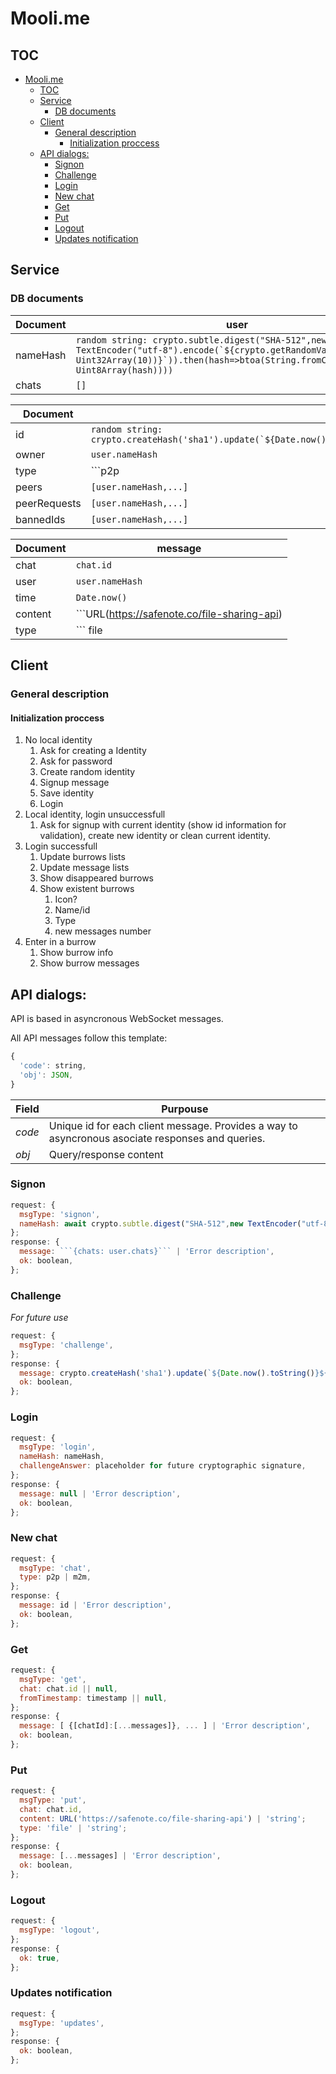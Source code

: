 # Mooli.me

## TOC
- [Mooli.me](#moolime)
  - [TOC](#toc)
  - [Service](#service)
    - [DB documents](#db-documents)
  - [Client](#client)
    - [General description](#general-description)
      - [Initialization proccess](#initialization-proccess)
  - [API dialogs:](#api-dialogs)
    - [Signon](#signon)
    - [Challenge](#challenge)
    - [Login](#login)
    - [New chat](#new-chat)
    - [Get](#get)
    - [Put](#put)
    - [Logout](#logout)
    - [Updates notification](#updates-notification)

## Service

### DB documents
|Document|user|
|-|-|
|nameHash|```random string: crypto.subtle.digest("SHA-512",new TextEncoder("utf-8").encode(`${crypto.getRandomValues(new Uint32Array(10))}`)).then(hash=>btoa(String.fromCharCode(...new Uint8Array(hash))))```|
|chats|```[]```|

|Document|chat|
|-|-|
|id|```random string: crypto.createHash('sha1').update(`${Date.now().toString()}${serviceSecret}).digest('base64').slice(idx,5);```|
|owner|```user.nameHash```|
|type|```p2p|m2m```|
|peers|```[user.nameHash,...]```|
|peerRequests|```[user.nameHash,...]```|
|bannedIds|```[user.nameHash,...]```|

|Document|message|
|-|-|
|chat|```chat.id```|
|user|```user.nameHash```|
|time|```Date.now()```|
|content|```URL(https://safenote.co/file-sharing-api) | string```|
|type|``` file | string ```|

## Client

### General description

#### Initialization proccess

1. No local identity
   1. Ask for creating a Identity
   2. Ask for password
   3. Create random identity
   4. Signup message
   5. Save identity
   6. Login
2. Local identity, login unsuccessfull
   1. Ask for signup with current identity (show id information for validation), create new identity or clean current identity.
3. Login successfull
   1. Update burrows lists
   2. Update message lists
   3. Show disappeared burrows
   4. Show existent burrows
      1. Icon?
      2. Name/id
      3. Type
      4. new messages number
4. Enter in a burrow
   1. Show burrow info
   2. Show burrow messages
## API dialogs:
API is based in asyncronous WebSocket messages.

All API messages follow this template:
```JavaScript
{
  'code': string,
  'obj': JSON,
}
```
|Field|Purpouse|
|-|-|
|*code*|Unique id for each client message. Provides a way to asyncronous asociate responses and queries.|
|*obj*|Query/response content|
### Signon
```JavaScript
request: {
  msgType: 'signon',
  nameHash: await crypto.subtle.digest("SHA-512",new TextEncoder("utf-8").encode(`${crypto.getRandomValues(new Uint32Array(10))}`:`${password}`)).then(hash=>btoa(String.fromCharCode(...new Uint8Array(hash)))),
};
response: {
  message: ```{chats: user.chats}``` | 'Error description',
  ok: boolean,
};
```
### Challenge
*For future use*
```JavaScript
request: {
  msgType: 'challenge',
};
response: {
  message: crypto.createHash('sha1').update(`${Date.now().toString()}${serviceSecret}`).digest('base64'),
  ok: boolean,
};
```
### Login
```JavaScript
request: {
  msgType: 'login',
  nameHash: nameHash,
  challengeAnswer: placeholder for future cryptographic signature,
};
response: {
  message: null | 'Error description',
  ok: boolean,
};
```
### New chat
```JavaScript
request: {
  msgType: 'chat',
  type: p2p | m2m,
};
response: {
  message: id | 'Error description',
  ok: boolean,
};
```
### Get
```JavaScript
request: {
  msgType: 'get',
  chat: chat.id || null,
  fromTimestamp: timestamp || null,
};
response: {
  message: [ {[chatId]:[...messages]}, ... ] | 'Error description',
  ok: boolean,
};
```
### Put
```JavaScript
request: {
  msgType: 'put',
  chat: chat.id,
  content: URL('https://safenote.co/file-sharing-api') | 'string';
  type: 'file' | 'string';
};
response: {
  message: [...messages] | 'Error description',
  ok: boolean,
};
```
### Logout
```JavaScript
request: {
  msgType: 'logout',
};
response: {
  ok: true,
};
```
### Updates notification
```JavaScript
request: {
  msgType: 'updates',
};
response: {
  ok: boolean,
};
```

